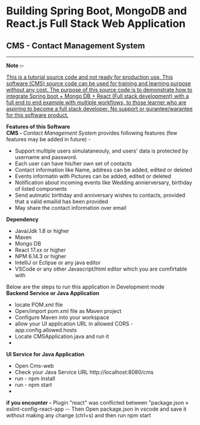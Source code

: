 <h1>Building Spring Boot, MongoDB and React.js Full Stack Web Application</h1>
<h2>CMS - Contact Management System</h2>
<hr />

<Strong>Note :- </Strong></br><p><u>This is a tutorial source code and not ready for production use. This software (CMS) source code can be used for training and learning purpose without any cost. The purpose of this source code is to demonstrate how to integrate Spring boot + Mongo DB + React (Full stack development) with a full end to end example with multiple workflows, to those learner who are aspiring to become a full stack developer. No support or gurantee/warantee for this software product.</u></p>
<Strong>Features of this Software</Strong></br>
<strong>CMS - </strong> <i>Contact Management System</i> provides following features (few features may be added in future) -
<ul>
	<li>Support multiple users simulataneouly, and users' data is protected by username and password.</li>
	<li>Each user can have his/her own set of contacts</li>
	<li>Contact information like Name, address can be added, edited or deleted</li>
	<li>Events informatin with Pictures can be added, edited or deleted</li>
	<li>Notification about incoming events like Wedding annierversary, birthday of listed components</li>
	<li>Send autmatic birthday and anniversary wishes to contacts, provided that a valid emailid has been provided</li>
	<li>May share the contact information over email</li>
</ul>

<Strong>Dependency </Strong>
<ul>
	<li>Java/Jdk 1.8 or higher</li>
	<li>Maven</li>
	<li>Mongo DB</li>
	<li>React 17.xx or higher</li>
	<li>NPM 6.14.3 or higher</li>
	<li>IntelliJ or Eclipse or any java editor</li>
	<li>VSCode or any other Javascript/html editor which you are comfirtable with</li>	
</ul>
Below are the steps to run this application in Development mode </br>
<Strong>Backend Service or Java Application</Strong>
<ul>
	<li>locate POM.xml file</li>
	<li>Open/import pom.xml file as Maven project</li>
	<li>Configure Maven into your workspace</li>
	<li>allow your UI application URL in allowed CORS - app.config.allowed.hosts </li>
	<li>Locate CMSApplication.java and run it<li></ul>

<Strong>UI Service for Java Application</Strong>
<ul>
	<li>Open Cms-web</li>
	<li>Check your Java Service URL http://localhost:8080/cms</li>
	<li>run - npm install</li>
	<li>run - npm start<li></ul>
	
<Strong>if you encounter -</Strong>
 Plugin "react" was conflicted between "package.json » eslint-config-react-app  -- Then Open package.json in vscode and save it without making any change (ctrl+s) and then run npm start</br>



